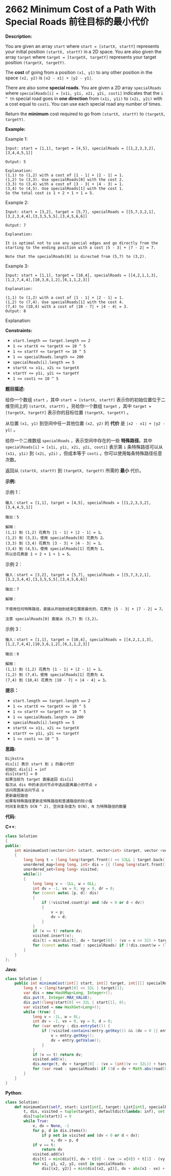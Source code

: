 # 2662 Minimum Cost of a Path With Special Roads 前往目标的最小代价

__Description:__

You are given an array `start` where `start = [startX, startY]` represents your initial position `(startX, startY)` in a 2D space. You are also given the array `target` where `target = [targetX, targetY]` represents your target position `(targetX, targetY)`.

The __cost__ of going from a position `(x1, y1)` to any other position in the space `(x2, y2)` is `|x2 - x1| + |y2 - y1|`.

There are also some __special roads__. You are given a 2D array `specialRoads` where `specialRoads[i] = [x1i, y1i, x2i, y2i, costi]` indicates that the `i ^ th` special road goes in __one direction__ from `(x1i, y1i)` to `(x2i, y2i)` with a cost equal to `costi`. You can use each special road any number of times.

Return the __minimum__ cost required to go from `(startX, startY)` to `(targetX, targetY)`.

__Example:__

Example 1:

```text
Input: start = [1,1], target = [4,5], specialRoads = [[1,2,3,3,2],[3,4,4,5,1]]

Output: 5

Explanation:
(1,1) to (1,2) with a cost of |1 - 1| + |2 - 1| = 1.
(1,2) to (3,3). Use specialRoads[0] with the cost 2.
(3,3) to (3,4) with a cost of |3 - 3| + |4 - 3| = 1.
(3,4) to (4,5). Use specialRoads[1] with the cost 1.
So the total cost is 1 + 2 + 1 + 1 = 5.
```

Example 2:

```text
Input: start = [3,2], target = [5,7], specialRoads = [[5,7,3,2,1],[3,2,3,4,4],[3,3,5,5,5],[3,4,5,6,6]]

Output: 7

Explanation:

It is optimal not to use any special edges and go directly from the starting to the ending position with a cost |5 - 3| + |7 - 2| = 7.

Note that the specialRoads[0] is directed from (5,7) to (3,2).
```

Example 3:

```text
Input: start = [1,1], target = [10,4], specialRoads = [[4,2,1,1,3],[1,2,7,4,4],[10,3,6,1,2],[6,1,1,2,3]]

Explanation:

(1,1) to (1,2) with a cost of |1 - 1| + |2 - 1| = 1.
(1,2) to (7,4). Use specialRoads[1] with the cost 4.
(7,4) to (10,4) with a cost of |10 - 7| + |4 - 4| = 3.
Output: 8
```

Explanation:

__Constraints:__

- `start.length == target.length == 2`
- `1 <= startX <= targetX <= 10 ^ 5`
- `1 <= startY <= targetY <= 10 ^ 5`
- `1 <= specialRoads.length <= 200`
- `specialRoads[i].length == 5`
- `startX <= x1i, x2i <= targetX`
- `startY <= y1i, y2i <= targetY`
- `1 <= costi <= 10 ^ 5`

__题目描述:__

给你一个数组 `start` ，其中 `start = [startX, startY]` 表示你的初始位置位于二维空间上的 `(startX, startY)` 。另给你一个数组 `target` ，其中 `target = [targetX, targetY]` 表示你的目标位置 `(targetX, targetY)` 。

从位置 `(x1, y1)` 到空间中任一其他位置 `(x2, y2)` 的 __代价__ 是 `|x2 - x1| + |y2 - y1|` 。

给你一个二维数组 `specialRoads` ，表示空间中存在的一些 __特殊路径__。其中 `specialRoads[i] = [x1i, y1i, x2i, y2i, costi]` 表示第 `i` 条特殊路径可以从 `(x1i, y1i)` 到 `(x2i, y2i)` ，但成本等于 `costi` 。你可以使用每条特殊路径任意次数。

返回从 `(startX, startY)` 到 `(targetX, targetY)` 所需的 __最小__ 代价。

__示例:__

示例 1：

```text
输入：start = [1,1], target = [4,5], specialRoads = [[1,2,3,3,2],[3,4,4,5,1]]

输出：5

解释：
(1,1) 到 (1,2) 花费为 |1 - 1| + |2 - 1| = 1。
(1,2) 到 (3,3)。使用 specialRoads[0] 花费为 2。
(3,3) 到 (3,4) 花费为 |3 - 3| + |4 - 3| = 1。
(3,4) 到 (4,5)。使用 specialRoads[1] 花费为 1。
所以总花费是 1 + 2 + 1 + 1 = 5。
```

示例 2：

```text
输入：start = [3,2], target = [5,7], specialRoads = [[5,7,3,2,1],[3,2,3,4,4],[3,3,5,5,5],[3,4,5,6,6]]

输出：7

解释：

不使用任何特殊路径，直接从开始到结束位置是最优的，花费为 |5 - 3| + |7 - 2| = 7。

注意 specialRoads[0] 直接从 (5,7) 到 (3,2)。
```

示例 3：

```text
输入：start = [1,1], target = [10,4], specialRoads = [[4,2,1,1,3],[1,2,7,4,4],[10,3,6,1,2],[6,1,1,2,3]]

输出：8

解释：
(1,1) 到 (1,2) 花费为 |1 - 1| + |2 - 1| = 1。
(1,2) 到 (7,4)。使用 specialRoads[1] 花费为 4。
(7,4) 到 (10,4) 花费为 |10 - 7| + |4 - 4| = 3。
```

__提示：__

- `start.length == target.length == 2`
- `1 <= startX <= targetX <= 10 ^ 5`
- `1 <= startY <= targetY <= 10 ^ 5`
- `1 <= specialRoads.length <= 200`
- `specialRoads[i].length == 5`
- `startX <= x1i, x2i <= targetX`
- `startY <= y1i, y2i <= targetY`
- `1 <= costi <= 10 ^ 5`

__思路:__

```text
Dijkstra
dis[i] 表示 start 到 i 的最小代价
初始化 dis[i] = inf
dis[start] = 0
如果当前为 target 直接返回 dis[i]
每次从 dis 中的未访问节点中选出距离最小的节点 v
访问周围未访问节点 u
更新最短路径
如果有特殊路径更新走特殊路径和普通路径的较小值
时间复杂度为 O(N ^ 2), 空间复杂度为 O(N), N 为特殊路径的数量
```

__代码:__

__C++__:

```C++
class Solution 
{
public:
    int minimumCost(vector<int> &start, vector<int> &target, vector <vector<int>> &specialRoads) 
    {
        long long t = (long long)target.front() << 32LL | target.back();
        unordered_map<long long, int> dis = {{ (long long)start.front() << 32L | start.back(), 0 }, { t, INT_MAX }};
        unordered_set<long long> visited;
        while(1)
        {
            long long v = -1LL, w = 0LL;
            int dv = -1, vx = 0, vy = 0, dr = 0;
            for (const auto& [p, d]: dis)
            {
                if (!visited.count(p) and (dv < 0 or d < dv)) 
                {
                    v = p;
                    dv = d;
                }
            }
            if (v == t) return dv;
            visited.insert(v);
            dis[t] = min(dis[t], dv + target[0] - (vx = v >> 32) + target[1] - (vy = v & UINT32_MAX));
            for (const auto& road : specialRoads) if (!dis.count(w = (long long) road[2] << 32 | road[3]) || dv + abs(road[0] - vx) + abs(road[1] - vy) + road[4] < dis[w]) dis[w] = dv + abs(road[0] - vx) + abs(road[1] - vy) + road[4];
        }
    }
};
```

__Java__:

```Java
class Solution {
    public int minimumCost(int[] start, int[] target, int[][] specialRoads) {
        long t = (long)target[0] << 32L | target[1];
        var dis = new HashMap<Long, Integer>();
        dis.put(t, Integer.MAX_VALUE);
        dis.put((long)start[0] << 32L | start[1], 0);
        var visited = new HashSet<Long>();
        while (true) {
            long v = -1L, w = 0L;
            int dv = -1, vx = 0, vy = 0, d = 0;
            for (var entry : dis.entrySet()) {
                if (!visited.contains(entry.getKey()) && (dv < 0 || entry.getValue() < dv)) {
                    v = entry.getKey();
                    dv = entry.getValue();
                }
            }
            if (v == t) return dv;
            visited.add(v);
            dis.merge(t, dv + target[0] - (vx = (int)(v >> 32L)) + target[1] - (vy = (int)(v & Integer.MAX_VALUE)), Math::min);
            for (var road : specialRoads) if ((d = dv + Math.abs(road[0] - vx) + Math.abs(road[1] - vy) + road[4]) < dis.getOrDefault(w = (long)road[2] << 32L | road[3], Integer.MAX_VALUE)) dis.put(w, d);
        }
    }
}
```

__Python__:

```Python
class Solution:
    def minimumCost(self, start: List[int], target: List[int], specialRoads: List[List[int]]) -> int:
        t, dis, visited = tuple(target), defaultdict(lambda: inf), set()
        dis[tuple(start)] = 0
        while True:
            v, dv = None, -1
            for p, d in dis.items():
                if p not in visited and (dv < 0 or d < dv):
                    v, dv = p, d
            if v == t: 
                return dv 
            visited.add(v)
            dis[t] = min(dis[t], dv + t[0] - (vx := v[0]) + t[1] - (vy := v[1]))
            for x1, y1, x2, y2, cost in specialRoads:
                dis[(x2, y2)] = min(dis[(x2, y2)], dv + abs(x1 - vx) + abs(y1 - vy) + cost)
```
